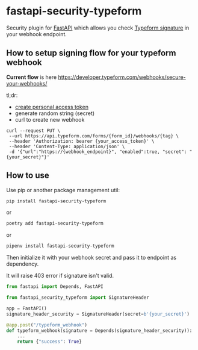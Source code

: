# fastapi-security-typeform

Security plugin for [FastAPI](https://github.com/tiangolo/fastapi) which allows you check 
[Typeform signature](https://developer.typeform.com/webhooks/secure-your-webhooks/) in your webhook endpoint. 

## How to setup signing flow for your typeform webhook

**Current flow** is here https://developer.typeform.com/webhooks/secure-your-webhooks/

tl;dr:
 * [create personal access token](https://developer.typeform.com/get-started/personal-access-token/)
 * generate random string (secret)
 * curl to create new webhook
 ```
curl --request PUT \
  --url https://api.typeform.com/forms/{form_id}/webhooks/{tag} \
  --header 'Authorization: bearer {your_access_token}' \
  --header 'Content-Type: application/json' \
  -d '{"url":"https://{webhook_endpoint}", "enabled":true, "secret": "{your_secret}"}'
``` 


## How to use

Use pip or another package management util:
```bash
pip install fastapi-security-typeform
```

or

```bash
poetry add fastapi-security-typeform
```

or

```bash
pipenv install fastapi-security-typeform
```

Then initialize it with your webhook secret and pass it to endpoint as dependency.

It will raise 403 error if signature isn't valid.

```python
from fastapi import Depends, FastAPI

from fastapi_security_typeform import SignatureHeader

app = FastAPI()
signature_header_security = SignatureHeader(secret=b'{your_secret}')

@app.post("/typeform_webhook")
def typeform_webhook(signature = Depends(signature_header_security)):
    ...
    return {"success": True}

```
